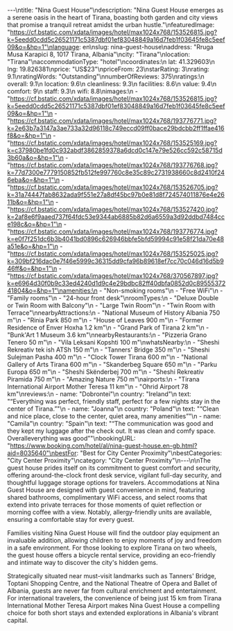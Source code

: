 ---\ntitle: "Nina Guest House"\ndescription: "Nina Guest House emerges as a serene oasis in the heart of Tirana, boasting both garden and city views that promise a tranquil retreat amidst the urban hustle."\nfeaturedImage: "https://cf.bstatic.com/xdata/images/hotel/max1024x768/153526815.jpg?k=5eedd0cdd5c26521171c5387dbf01ef83048849a16d7feb1f03645fe8c5eef09&o=&hp=1"\nlanguage: en\nslug: nina-guest-house\naddress: "Rruga Musa Karapici 8, 1017 Tirana, Albania"\ncity: "Tirana"\nlocation: "Tirana"\naccommodationType: "hotel"\ncoordinates:\n  lat: 41.329603\n  lng: 19.826381\nprice: "US$23"\npriceFrom: 23\nstarRating: 3\nrating: 9.1\nratingWords: "Outstanding"\nnumberOfReviews: 375\nratings:\n  overall: 9.1\n  location: 9.6\n  cleanliness: 9.3\n  facilities: 8.6\n  value: 9.4\n  comfort: 9\n  staff: 9.3\n  wifi: 8.8\nimages:\n  - "https://cf.bstatic.com/xdata/images/hotel/max1024x768/153526815.jpg?k=5eedd0cdd5c26521171c5387dbf01ef83048849a16d7feb1f03645fe8c5eef09&o=&hp=1"\n  - "https://cf.bstatic.com/xdata/images/hotel/max1024x768/193776771.jpg?k=2e63b7a3147a3ae733a32d96118c749eccd09ff0bace29bdcbb2ff1ffae416f8&o=&hp=1"\n  - "https://cf.bstatic.com/xdata/images/hotel/max1024x768/153525169.jpg?k=c37980be1fd0c932abdf3862859378a6dcd0c147e79e526cc592c58715d3b60a&o=&hp=1"\n  - "https://cf.bstatic.com/xdata/images/hotel/max1024x768/193776768.jpg?k=77d7300e7779150852fb512fe997760c8e35c89c2731938660c8d2410f246eba&o=&hp=1"\n  - "https://cf.bstatic.com/xdata/images/hotel/max1024x768/153526705.jpg?k=31a74447fab8632ada9f551e27a8df45bc97b0e81d8f724574011876e4e2611b&o=&hp=1"\n  - "https://cf.bstatic.com/xdata/images/hotel/max1024x768/153527420.jpg?k=2af8e6f9aaed737f64fdc53e9344ab6885b82d6a6559a3d92ddbd7484cce198c&o=&hp=1"\n  - "https://cf.bstatic.com/xdata/images/hotel/max1024x768/193776774.jpg?k=e0f7f251dc6b3b4041bd0896c626946bbfe5bfd59994c91e58f21da70e48a51e&o=&hp=1"\n  - "https://cf.bstatic.com/xdata/images/hotel/max1024x768/153525025.jpg?k=309bf216dac0e7f46e5999c36315dd9cfa96b89618ef7cc70c046d16d5b946ff&o=&hp=1"\n  - "https://cf.bstatic.com/xdata/images/hotel/max1024x768/370567897.jpg?k=e6964d30f0b9c33ed4240d1d9c4e29bdbc82ff40dbfa0852d0c8955537241804&o=&hp=1"\namenities:\n  - "Non-smoking rooms"\n  - "Free WiFi"\n  - "Family rooms"\n  - "24-hour front desk"\nroomTypes:\n  - "Deluxe Double or Twin Room with Balcony"\n  - "Large Twin Room"\n  - "Twin Room with Terrace"\nnearbyAttractions:\n  - "National Museum of History Albania 750 m"\n  - "Rinia Park 850 m"\n  - "House of Leaves 900 m"\n  - "Former Residence of Enver Hoxha 1.2 km"\n  - "Grand Park of Tirana 2 km"\n  - "Bunk'Art 1 Museum 3.6 km"\nnearbyRestaurants:\n  - "Pizzeria Grano Tenero 50 m"\n  - "Vila Leksani Kopshti 100 m"\nwhatsNearby:\n  - "Sheshi Rekreativ tek ish ATSh 150 m"\n  - "Tanners' Bridge 350 m"\n  - "Sheshi Sulejman Pasha 400 m"\n  - "Clock Tower Tirana 600 m"\n  - "National Gallery of Arts Tirana 600 m"\n  - "Skanderbeg Square 650 m"\n  - "Parku Europa 650 m"\n  - "Sheshi Skënderbej 700 m"\n  - "Sheshi Rekreativ Piramida 750 m"\n  - "Amazing Nature 750 m"\nairports:\n  - "Tirana International Airport Mother Teresa 11 km"\n  - "Ohrid Airport 78 km"\nreviews:\n  - name: "Dobrontei"\n    country: "Ireland"\n    text: "“Everything was perfect, friendly staff, perfect for a few nights stay in the center of Tirana.”"\n  - name: "Joanna"\n    country: "Poland"\n    text: "“Clean and nice place, close to the center, quiet area, many amenities”"\n  - name: "Camila"\n    country: "Spain"\n    text: "“The communication was good and they kept my luggage after the check out. It was clean and comfy space. Overalleverything was good”"\nbookingURL: "https://www.booking.com/hotel/al/nina-guest-house.en-gb.html?aid=8035640"\nbestFor: "Best for City Center Proximity"\nbestCategories: "City Center Proximity"\ncategory: "City Center Proximity"\n---\n\nThe guest house prides itself on its commitment to guest comfort and security, offering around-the-clock front desk service, vigilant full-day security, and thoughtful luggage storage options for travelers. Accommodations at Nina Guest House are designed with guest convenience in mind, featuring shared bathrooms, complimentary WiFi access, and select rooms that extend into private terraces for those moments of quiet reflection or morning coffee with a view. Notably, allergy-friendly units are available, ensuring a comfortable stay for every guest.

Families visiting Nina Guest House will find the outdoor play equipment an invaluable addition, allowing children to enjoy moments of joy and freedom in a safe environment. For those looking to explore Tirana on two wheels, the guest house offers a bicycle rental service, providing an eco-friendly and intimate way to discover the city's hidden gems.

Strategically situated near must-visit landmarks such as Tanners' Bridge, Toptani Shopping Centre, and the National Theatre of Opera and Ballet of Albania, guests are never far from cultural enrichment and entertainment. For international travelers, the convenience of being just 15 km from Tirana International Mother Teresa Airport makes Nina Guest House a compelling choice for both short stays and extended explorations in Albania's vibrant capital.